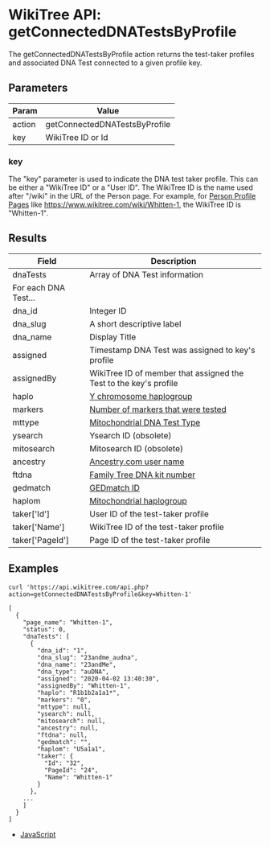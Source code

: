 # WikiTree API: getConnectedDNATestsByProfile

The getConnectedDNATestsByProfile action returns the test-taker profiles and associated DNA Test connected to a given profile key.

## Parameters

|Param|Value|
|-----|-----|
|action|getConnectedDNATestsByProfile|
|key|WikiTree ID or Id|

### key

The "key" parameter is used to indicate the DNA test taker profile. This can be either a "WikiTree ID" or a "User ID". The WikiTree ID is the name used after "/wiki" in the URL of the Person page. For example, for [Person Profile Pages](https://www.wikitree.com/wiki/Help:Person_Profile) like https://www.wikitree.com/wiki/Whitten-1, the WikiTree ID is "Whitten-1".

## Results

|Field|Description|
|-----|-----------|
|dnaTests|Array of DNA Test information|
|For each DNA Test...|
|dna_id|Integer ID|
|dna_slug|A short descriptive label|
|dna_name|Display Title|
|assigned|Timestamp DNA Test was assigned to key's profile|
|assignedBy|WikiTree ID of member that assigned the Test to the key's profile|
|haplo|[Y chromosome haplogroup](https://www.wikitree.com/wiki/Help:Haplogroups)|
|markers|[Number of markers that were tested](https://www.wikitree.com/wiki/Help:YDNA_Test_Markers)|
|mttype|[Mitochondrial DNA Test Type](https://www.wikitree.com/wiki/Help:MtDNA_Test_Type)|
|ysearch|Ysearch ID (obsolete)|
|mitosearch|Mitosearch ID (obsolete)|
|ancestry|[Ancestry.com user name](https://www.wikitree.com/wiki/Help:AncestryDNA)|
|ftdna|[Family Tree DNA kit number](https://www.wikitree.com/wiki/Help:Family_Tree_DNA)|
|gedmatch|[GEDmatch ID](https://www.wikitree.com/wiki/Help:GEDMatch)|
|haplom|[Mitochondrial haplogroup](https://www.wikitree.com/wiki/Help:Haplogroups)|
|taker['Id']|User ID of the test-taker profile|
|taker['Name']|WikiTree ID of the test-taker profile|
|taker['PageId']|Page ID of the test-taker profile|


## Examples

```
curl 'https://api.wikitree.com/api.php?action=getConnectedDNATestsByProfile&key=Whitten-1'

[
  {
    "page_name": "Whitten-1",
    "status": 0,
    "dnaTests": [
      {
        "dna_id": "1",
        "dna_slug": "23andme_audna",
        "dna_name": "23andMe",
        "dna_type": "auDNA",
        "assigned": "2020-04-02 13:40:30",
        "assignedBy": "Whitten-1",
        "haplo": "R1b1b2a1a1*",
        "markers": "0",
        "mttype": null,
        "ysearch": null,
        "mitosearch": null,
        "ancestry": null,
        "ftdna": null,
        "gedmatch": "",
        "haplom": "U5a1a1",
        "taker": {
          "Id": "32",
          "PageId": "24",
          "Name": "Whitten-1"
        }
      },
    ...
    ]
  }
]
```

* [JavaScript](examples/getDNATestsByTestTaker/javascript.html)
